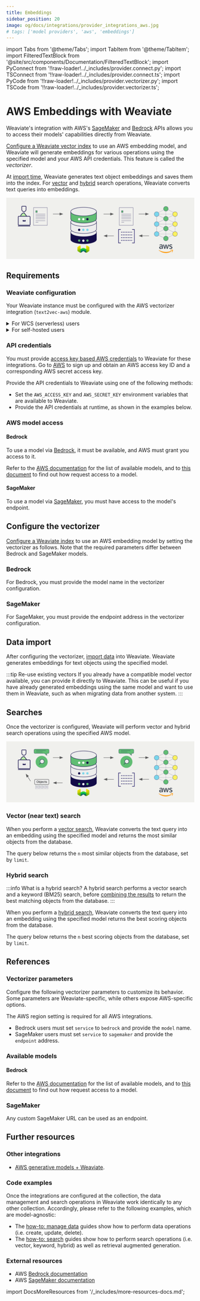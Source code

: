 ```yaml
---
title: Embeddings
sidebar_position: 20
image: og/docs/integrations/provider_integrations_aws.jpg
# tags: ['model providers', 'aws', 'embeddings']
---
```


import Tabs from '@theme/Tabs';
import TabItem from '@theme/TabItem';
import FilteredTextBlock from '@site/src/components/Documentation/FilteredTextBlock';
import PyConnect from '!!raw-loader!../_includes/provider.connect.py';
import TSConnect from '!!raw-loader!../_includes/provider.connect.ts';
import PyCode from '!!raw-loader!../_includes/provider.vectorizer.py';
import TSCode from '!!raw-loader!../_includes/provider.vectorizer.ts';

# AWS Embeddings with Weaviate

Weaviate's integration with AWS's [SageMaker](https://aws.amazon.com/sagemaker/) and [Bedrock](https://aws.amazon.com/bedrock/) APIs allows you to access their models' capabilities directly from Weaviate.

[Configure a Weaviate vector index](#configure-the-vectorizer) to use an AWS embedding model, and Weaviate will generate embeddings for various operations using the specified model and your AWS API credentials. This feature is called the *vectorizer*.

At [import time](#data-import), Weaviate generates text object embeddings and saves them into the index. For [vector](#vector-near-text-search) and [hybrid](#hybrid-search) search operations, Weaviate converts text queries into embeddings.

![Embedding integration illustration](../_includes/integration_aws_embedding.png)

## Requirements

### Weaviate configuration

Your Weaviate instance must be configured with the AWS vectorizer integration (`text2vec-aws`) module.

<details>
  <summary>For WCS (serverless) users</summary>

This module is enabled by default in Weaviate Cloud Services (WCS) instances.

</details>

<details>
  <summary>For self-hosted users</summary>

- Check the [cluster metadata](../../config-refs/meta.md) to verify if the module is enabled.
- Follow the [how-to configure modules](../../configuration/modules.md) guide to enable the module in Weaviate.

</details>

### API credentials

You must provide [access key based AWS credentials](https://docs.aws.amazon.com/IAM/latest/UserGuide/id_credentials_access-keys.html) to Weaviate for these integrations. Go to [AWS](https://aws.amazon.com/) to sign up and obtain an AWS access key ID and a corresponding AWS secret access key.

Provide the API credentials to Weaviate using one of the following methods:

- Set the `AWS_ACCESS_KEY` and `AWS_SECRET_KEY` environment variables that are available to Weaviate.
- Provide the API credentials at runtime, as shown in the examples below.

<Tabs groupId="languages">

 <TabItem value="py" label="Python (v4)">
    <FilteredTextBlock
      text={PyConnect}
      startMarker="# START AWSInstantiation"
      endMarker="# END AWSInstantiation"
      language="py"
    />
  </TabItem>

 <TabItem value="js" label="JS/TS (Beta)">
    <FilteredTextBlock
      text={TSConnect}
      startMarker="// START AWSInstantiation"
      endMarker="// END AWSInstantiation"
      language="ts"
    />
  </TabItem>

</Tabs>

### AWS model access

#### Bedrock

To use a model via [Bedrock](https://aws.amazon.com/bedrock/), it must be available, and AWS must grant you access to it.

Refer to the [AWS documentation](https://docs.aws.amazon.com/bedrock/latest/userguide/models-regions.html) for the list of available models, and to [this document](https://docs.aws.amazon.com/bedrock/latest/userguide/model-usage.html) to find out how request access to a model.

#### SageMaker

To use a model via [SageMaker](https://aws.amazon.com/sagemaker/), you must have access to the model's endpoint.

## Configure the vectorizer

[Configure a Weaviate index](../../manage-data/collections.mdx#specify-a-vectorizer) to use an AWS embedding model by setting the vectorizer as follows. Note that the required parameters differ between Bedrock and SageMaker models.

### Bedrock

For Bedrock, you must provide the model name in the vectorizer configuration.

<Tabs groupId="languages">
  <TabItem value="py" label="Python (v4)">
    <FilteredTextBlock
      text={PyCode}
      startMarker="# START BasicVectorizerAWSBedrock"
      endMarker="# END BasicVectorizerAWSBedrock"
      language="py"
    />
  </TabItem>

  <TabItem value="js" label="JS/TS (Beta)">
    <FilteredTextBlock
      text={TSCode}
      startMarker="// START BasicVectorizerAWSBedrock"
      endMarker="// END BasicVectorizerAWSBedrock"
      language="ts"
    />
  </TabItem>

</Tabs>

### SageMaker

For SageMaker, you must provide the endpoint address in the vectorizer configuration.

<Tabs groupId="languages">
  <TabItem value="py" label="Python (v4)">
    <FilteredTextBlock
      text={PyCode}
      startMarker="# START BasicVectorizerAWSSagemaker"
      endMarker="# END BasicVectorizerAWSSagemaker"
      language="py"
    />
  </TabItem>

  <TabItem value="js" label="JS/TS (Beta)">
    <FilteredTextBlock
      text={TSCode}
      startMarker="// START BasicVectorizerAWSSagemaker"
      endMarker="// END BasicVectorizerAWSSagemaker"
      language="ts"
    />
  </TabItem>

</Tabs>

## Data import

After configuring the vectorizer, [import data](../../manage-data/import.mdx) into Weaviate. Weaviate generates embeddings for text objects using the specified model.

<Tabs groupId="languages">

 <TabItem value="py" label="Python (v4)">
    <FilteredTextBlock
      text={PyCode}
      startMarker="# START BatchImportExample"
      endMarker="# END BatchImportExample"
      language="py"
    />
  </TabItem>

 <TabItem value="js" label="JS/TS (Beta)">
    <FilteredTextBlock
      text={TSCode}
      startMarker="// START BatchImportExample"
      endMarker="// END BatchImportExample"
      language="ts"
    />
  </TabItem>

</Tabs>

:::tip Re-use existing vectors
If you already have a compatible model vector available, you can provide it directly to Weaviate. This can be useful if you have already generated embeddings using the same model and want to use them in Weaviate, such as when migrating data from another system.
:::

## Searches

Once the vectorizer is configured, Weaviate will perform vector and hybrid search operations using the specified AWS model.

![Embedding integration at search illustration](../_includes/integration_aws_embedding_search.png)

### Vector (near text) search

When you perform a [vector search](../../search/similarity.md#search-with-text), Weaviate converts the text query into an embedding using the specified model and returns the most similar objects from the database.

The query below returns the `n` most similar objects from the database, set by `limit`.

<Tabs groupId="languages">

 <TabItem value="py" label="Python (v4)">
    <FilteredTextBlock
      text={PyCode}
      startMarker="# START NearTextExample"
      endMarker="# END NearTextExample"
      language="py"
    />
  </TabItem>

 <TabItem value="js" label="JS/TS (Beta)">
    <FilteredTextBlock
      text={TSCode}
      startMarker="// START NearTextExample"
      endMarker="// END NearTextExample"
      language="ts"
    />
  </TabItem>

</Tabs>

### Hybrid search

:::info What is a hybrid search?
A hybrid search performs a vector search and a keyword (BM25) search, before [combining the results](../../search/hybrid.md#change-the-ranking-method) to return the best matching objects from the database.
:::

When you perform a [hybrid search](../../search/hybrid.md), Weaviate converts the text query into an embedding using the specified model returns the best scoring objects from the database.

The query below returns the `n` best scoring objects from the database, set by `limit`.

<Tabs groupId="languages">

 <TabItem value="py" label="Python (v4)">
    <FilteredTextBlock
      text={PyCode}
      startMarker="# START HybridExample"
      endMarker="# END HybridExample"
      language="py"
    />
  </TabItem>

 <TabItem value="js" label="JS/TS (Beta)">
    <FilteredTextBlock
      text={TSCode}
      startMarker="// START HybridExample"
      endMarker="// END HybridExample"
      language="ts"
    />
  </TabItem>

</Tabs>

## References

### Vectorizer parameters

Configure the following vectorizer parameters to customize its behavior. Some parameters are Weaviate-specific, while others expose AWS-specific options.

The AWS region setting is required for all AWS integrations.

- Bedrock users must set `service` to `bedrock` and provide the `model` name.
- SageMaker users must set `service` to `sagemaker` and provide the `endpoint` address.

<Tabs groupId="languages">
  <TabItem value="py" label="Python (v4)">
    <FilteredTextBlock
      text={PyCode}
      startMarker="# START FullVectorizerAWS"
      endMarker="# END FullVectorizerAWS"
      language="py"
    />
  </TabItem>

  <TabItem value="js" label="JS/TS (Beta)">
    <FilteredTextBlock
      text={TSCode}
      startMarker="// START FullVectorizerAWS"
      endMarker="// END FullVectorizerAWS"
      language="ts"
    />
  </TabItem>

</Tabs>

### Available models

#### Bedrock

Refer to the [AWS documentation](https://docs.aws.amazon.com/bedrock/latest/userguide/models-regions.html) for the list of available models, and to [this document](https://docs.aws.amazon.com/bedrock/latest/userguide/model-usage.html) to find out how request access to a model.

### SageMaker

Any custom SageMaker URL can be used as an endpoint.

## Further resources

### Other integrations

- [AWS generative models + Weaviate](./generative.md).

### Code examples

Once the integrations are configured at the collection, the data management and search operations in Weaviate work identically to any other collection. Accordingly, please refer to the following examples, which are model-agnostic:

- The [how-to: manage data](../../manage-data/index.md) guides show how to perform data operations (i.e. create, update, delete).
- The [how-to: search](../../search/index.md) guides show how to perform search operations (i.e. vector, keyword, hybrid) as well as retrieval augmented generation.

### External resources

- AWS [Bedrock documentation](https://docs.aws.amazon.com/bedrock/)
- AWS [SageMaker documentation](https://docs.aws.amazon.com/sagemaker/)

import DocsMoreResources from '/_includes/more-resources-docs.md';

<DocsMoreResources />
